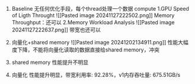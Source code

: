 1. Baseline
		无任何优化手段，每个thread处理一个数据
	compute
	1.GPU Speed of Ligth Throught
	![[Pasted image 20241127222502.png]]
	Memory Throughput：还可以
	2.Memory Workload Analysis
	![[Pasted image 20241127222637.png]]
	带宽也还可以
	
2. 向量化+shared memory
		![[Pasted image 20241202134911.png]]
		性能大幅度下降，不能将向量化读取的数据直接给shared memory，冲突
3. shared memory
	性能提升不明显

4. 向量化
	性能提升明显，带宽利用率: 92.28%，v1内存吞吐量: 675.51GB/s